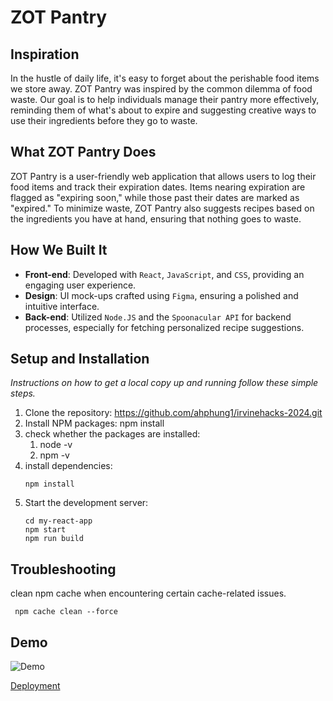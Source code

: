# ZOT Pantry

## Inspiration
In the hustle of daily life, it's easy to forget about the perishable food items we store away. ZOT Pantry was inspired by the common dilemma of food waste. Our goal is to help individuals manage their pantry more effectively, reminding them of what's about to expire and suggesting creative ways to use their ingredients before they go to waste.

## What ZOT Pantry Does
ZOT Pantry is a user-friendly web application that allows users to log their food items and track their expiration dates. Items nearing expiration are flagged as "expiring soon," while those past their dates are marked as "expired." To minimize waste, ZOT Pantry also suggests recipes based on the ingredients you have at hand, ensuring that nothing goes to waste.

## How We Built It
- **Front-end**: Developed with `React`, `JavaScript`, and `CSS`, providing an engaging user experience.
- **Design**: UI mock-ups crafted using `Figma`, ensuring a polished and intuitive interface.
- **Back-end**: Utilized `Node.JS` and the `Spoonacular API` for backend processes, especially for fetching personalized recipe suggestions.

## Setup and Installation
*Instructions on how to get a local copy up and running follow these simple steps.*

1. Clone the repository: https://github.com/ahphung1/irvinehacks-2024.git
2. Install NPM packages: npm install
3. check whether the packages are installed:
   1) node -v
   2) npm -v
4. install dependencies:
   ```
   npm install

   ```
6. Start the development server:
   ```
   cd my-react-app
   npm start
   npm run build
   ```
## Troubleshooting
clean npm cache when encountering certain cache-related issues.

```
 npm cache clean --force
```
## Demo
![Demo](img/pantry-demo.gif)  

[Deployment](https://uci-food-pantry-e7yrvqs4s-emmeline1101s-projects.vercel.app/)

